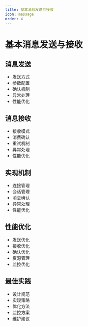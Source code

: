 ```yaml
---
title: 基本消息发送与接收
icon: message
order: 4
---
```


# 基本消息发送与接收

## 消息发送
- 发送方式
- 参数配置
- 确认机制
- 异常处理
- 性能优化

## 消息接收
- 接收模式
- 消费确认
- 重试机制
- 异常处理
- 性能优化

## 实现机制
- 连接管理
- 会话管理
- 消息确认
- 异常处理
- 性能优化

## 性能优化
- 发送优化
- 接收优化
- 确认优化
- 资源管理
- 监控优化

## 最佳实践
- 设计规范
- 实现策略
- 优化方法
- 监控方案
- 维护建议
